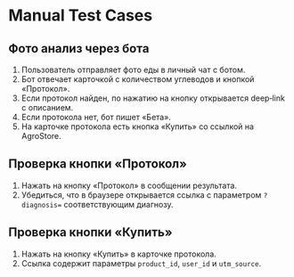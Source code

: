 # Manual Test Cases

## Фото анализ через бота
1. Пользователь отправляет фото еды в личный чат с ботом.
2. Бот отвечает карточкой с количеством углеводов и кнопкой «Протокол».
3. Если протокол найден, по нажатию на кнопку открывается deep‑link с описанием.
4. Если протокола нет, бот пишет «Бета». 
5. На карточке протокола есть кнопка «Купить» со ссылкой на AgroStore.

## Проверка кнопки «Протокол»
1. Нажать на кнопку «Протокол» в сообщении результата.
2. Убедиться, что в браузере открывается ссылка с параметром `?diagnosis=` соответствующим диагнозу.

## Проверка кнопки «Купить»
1. Нажать на кнопку «Купить» в карточке протокола.
2. Ссылка содержит параметры `product_id`, `user_id` и `utm_source`.

